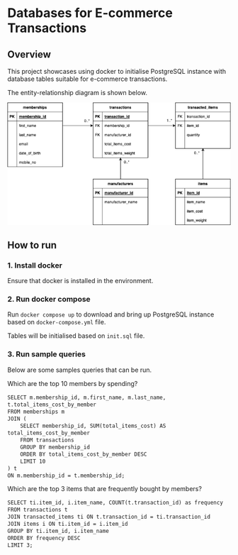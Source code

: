 # Databases for E-commerce Transactions

## Overview

This project showcases using docker to initialise PostgreSQL instance with database tables suitable for e-commerce transactions.

The entity-relationship diagram is shown below.

![erd](./erd.png)

## How to run

### 1. Install docker

Ensure that docker is installed in the environment.

### 2. Run docker compose

Run `docker compose up` to download and bring up PostgreSQL instance based on `docker-compose.yml` file.

Tables will be initialised based on `init.sql` file.

### 3. Run sample queries

Below are some samples queries that can be run.

Which are the top 10 members by spending?

```
SELECT m.membership_id, m.first_name, m.last_name, t.total_items_cost_by_member
FROM memberships m
JOIN (
    SELECT membership_id, SUM(total_items_cost) AS total_items_cost_by_member
    FROM transactions
    GROUP BY membership_id
    ORDER BY total_items_cost_by_member DESC
    LIMIT 10
) t
ON m.membership_id = t.membership_id;
```

Which are the top 3 items that are frequently bought by members?

```
SELECT ti.item_id, i.item_name, COUNT(t.transaction_id) as frequency
FROM transactions t
JOIN transacted_items ti ON t.transaction_id = ti.transaction_id
JOIN items i ON ti.item_id = i.item_id
GROUP BY ti.item_id, i.item_name
ORDER BY frequency DESC
LIMIT 3;
```